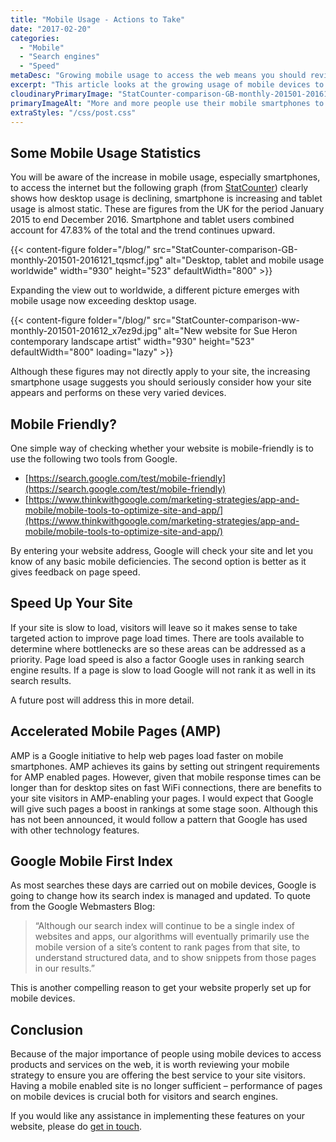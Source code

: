 ```yaml
---
title: "Mobile Usage - Actions to Take"
date: "2017-02-20"
categories:
  - "Mobile"
  - "Search engines"
  - "Speed"
metaDesc: "Growing mobile usage to access the web means you should review your mobile strategy to ensure you are offering the best service to your visitors."
excerpt: "This article looks at the growing usage of mobile devices to access the internet and proposes a series of actions to be taken by businesses to improve the effectiveness of their website for these devices. This includes ways of checking if your site is mobile friendly, thoughts about page load speed, AMP pages and search engine optimisation."
cloudinaryPrimaryImage: "StatCounter-comparison-GB-monthly-201501-2016121_tqsmcf"
primaryImageAlt: "More and more people use their mobile smartphones to access the internet"
extraStyles: "/css/post.css"
---
```


## Some Mobile Usage Statistics

You will be aware of the increase in mobile usage, especially smartphones, to access the internet but the following graph (from [StatCounter](https://gs.statcounter.com/#desktop+mobile+tablet-comparison-GB-monthly-201501-201612)) clearly shows how desktop usage is declining, smartphone is increasing and tablet usage is almost static. These are figures from the UK for the period January 2015 to end December 2016. Smartphone and tablet users combined account for 47.83% of the total and the trend continues upward.

{{< content-figure folder="/blog/"
src="StatCounter-comparison-GB-monthly-201501-2016121_tqsmcf.jpg"
alt="Desktop, tablet and mobile usage worldwide"
width="930" height="523" defaultWidth="800" >}}

Expanding the view out to worldwide, a different picture emerges with mobile usage now exceeding desktop usage.

{{< content-figure folder="/blog/"
src="StatCounter-comparison-ww-monthly-201501-201612_x7ez9d.jpg"
alt="New website for Sue Heron contemporary landscape artist"
width="930" height="523" defaultWidth="800"
loading="lazy" >}}

Although these figures may not directly apply to your site, the increasing smartphone usage suggests you should seriously consider how your site appears and performs on these very varied devices.

## Mobile Friendly?

One simple way of checking whether your website is mobile-friendly is to use the following two tools from Google.

- [https://search.google.com/test/mobile-friendly](https://search.google.com/test/mobile-friendly)
- [https://www.thinkwithgoogle.com/marketing-strategies/app-and-mobile/mobile-tools-to-optimize-site-and-app/](https://www.thinkwithgoogle.com/marketing-strategies/app-and-mobile/mobile-tools-to-optimize-site-and-app/)

By entering your website address, Google will check your site and let you know of any basic mobile deficiencies. The second option is better as it gives feedback on page speed.

## Speed Up Your Site

If your site is slow to load, visitors will leave so it makes sense to take targeted action to improve page load times. There are tools available to determine where bottlenecks are so these areas can be addressed as a priority. Page load speed is also a factor Google uses in ranking search engine results. If a page is slow to load Google will not rank it as well in its search results.

A future post will address this in more detail.

## Accelerated Mobile Pages (AMP)

AMP is a Google initiative to help web pages load faster on mobile smartphones. AMP achieves its gains by setting out stringent requirements for AMP enabled pages. However, given that mobile response times can be longer than for desktop sites on fast WiFi connections, there are benefits to your site visitors in AMP-enabling your pages. I would expect that Google will give such pages a boost in rankings at some stage soon. Although this has not been announced, it would follow a pattern that Google has used with other technology features.

## Google Mobile First Index

As most searches these days are carried out on mobile devices, Google is going to change how its search index is managed and updated. To quote from the Google Webmasters Blog:

> “Although our search index will continue to be a single index of websites and apps, our algorithms will eventually primarily use the mobile version of a site’s content to rank pages from that site, to understand structured data, and to show snippets from those pages in our results.”

This is another compelling reason to get your website properly set up for mobile devices.

## Conclusion

Because of the major importance of people using mobile devices to access products and services on the web, it is worth reviewing your mobile strategy to ensure you are offering the best service to your site visitors. Having a mobile enabled site is no longer sufficient – performance of pages on mobile devices is crucial both for visitors and search engines.

If you would like any assistance in implementing these features on your website, please do [get in touch](/contact/).
